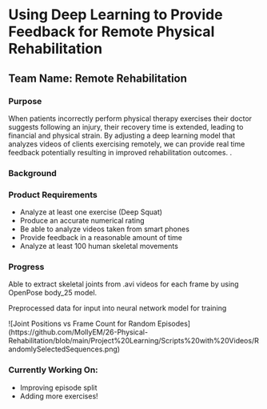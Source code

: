 <!DOCTYPE html>
<html>
<head>
</head>
<body>

<h1>Using Deep Learning to Provide Feedback for Remote Physical Rehabilitation</h1>
<h2>Team Name: Remote Rehabilitation</h2>
<h3>Purpose</h3>
<p>When patients incorrectly perform physical therapy exercises their doctor suggests following an injury, their recovery time is extended, leading to financial and physical strain. By adjusting a deep learning model that analyzes videos of clients exercising remotely, we can provide real time feedback potentially resulting in improved rehabilitation outcomes. .</p>

<h3>Background</h3>
<a href = https://github.com/avakanski/A-Deep-Learning-Framework-for-Assessing-Physical-Rehabilitation-Exercises> </a>
<a href = https://github.com/CMU-Perceptual-Computing-Lab/openpose></a>
<h3>Product Requirements</h3>
<ul>
  <li>Analyze at least one exercise (Deep Squat) </li>
  <li>Produce an accurate numerical rating</li>
  <li>Be able to analyze videos taken from smart phones</li>
  <li>Provide feedback in a reasonable amount of time</li>
  <li>Analyze at least 100 human skeletal movements</li>
</ul>
<h3>Progress</h3>
<p>Able to extract skeletal joints from .avi videos for each frame by using OpenPose body_25 model.</p>
<p>Preprocessed data for input into neural network model for training</p>
![Joint Positions vs Frame Count for Random Episodes​](https://github.com/MollyEM/26-Physical-Rehabilitation/blob/main/Project%20Learning/Scripts%20with%20Videos/RandomlySelectedSequences.png)

<h3>Currently Working On:</h3>
<ul>
  <li>Improving episode split</li>
  <li>Adding more exercises!</li>
</ul>
</body>
</html>








